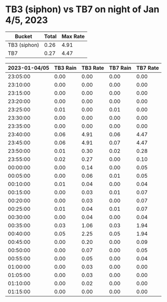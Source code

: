 # TB3 (siphon) vs TB7 on night of Jan 4/5, 2023

| Bucket|Total|Max Rate|
|-------------|-----|-------|
|TB3 (siphon)|0.26|4.91|
|TB7|0.27|4.47|

|2023-01-04/05|TB3 Rain|TB3 Rate|TB7 Rain|TB7 Rate|
|-------------|--------|--------|--------|--------|
|23:05:00|0.00|0.00|0.00|0.00|
|23:10:00|0.00|0.00|0.00|0.00|
|23:15:00|0.00|0.00|0.00|0.00|
|23:20:00|0.00|0.00|0.00|0.00|
|23:25:00|0.01|0.00|0.01|0.00|
|23:30:00|0.00|0.00|0.00|0.00|
|23:35:00|0.00|0.00|0.00|0.00|
|23:40:00|0.06|4.91|0.06|4.47|
|23:45:00|0.06|4.91|0.07|4.47|
|23:50:00|0.01|0.30|0.02|0.28|
|23:55:00|0.02|0.27|0.00|0.10|
|00:00:00|0.00|0.14|0.00|0.05|
|00:05:00|0.00|0.06|0.01|0.05|
|00:10:00|0.01|0.04|0.00|0.04|
|00:15:00|0.00|0.03|0.01|0.07|
|00:20:00|0.00|0.03|0.00|0.07|
|00:25:00|0.01|0.04|0.01|0.07|
|00:30:00|0.00|0.04|0.00|0.04|
|00:35:00|0.03|1.06|0.03|1.94|
|00:40:00|0.05|2.25|0.05|1.94|
|00:45:00|0.00|0.20|0.00|0.09|
|00:50:00|0.00|0.07|0.00|0.05|
|00:55:00|0.00|0.05|0.00|0.04|
|01:00:00|0.00|0.03|0.00|0.00|
|01:05:00|0.00|0.03|0.00|0.00|
|01:10:00|0.00|0.02|0.00|0.00|
|01:15:00|0.00|0.00|0.00|0.00|
